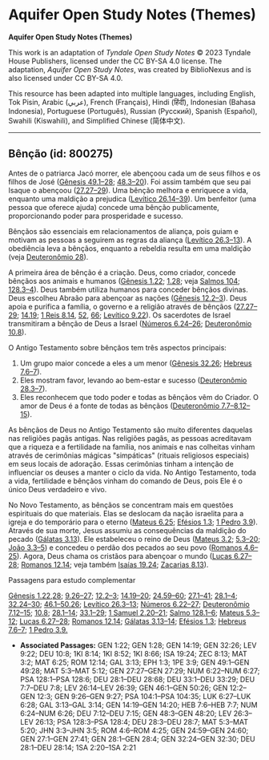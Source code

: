 # Aquifer Open Study Notes (Themes)

**Aquifer Open Study Notes (Themes)**

This work is an adaptation of *Tyndale Open Study Notes* © 2023 Tyndale House Publishers, licensed under the CC BY\-SA 4\.0 license. The adaptation, *Aquifer Open Study Notes*, was created by BiblioNexus and is also licensed under CC BY\-SA 4\.0\.

This resource has been adapted into multiple languages, including English, Tok Pisin, Arabic (عربي), French (Français), Hindi (हिंदी), Indonesian (Bahasa Indonesia), Portuguese (Português), Russian (Русский), Spanish (Español), Swahili (Kiswahili), and Simplified Chinese (简体中文).



--------------------------------

## Bênção (id: 800275)

Antes de o patriarca Jacó morrer, ele abençoou cada um de seus filhos e os filhos de José ([Gênesis 49\.1–28](https://ref.ly/Gen49:1-Gen49:28); [48\.3–20](https://ref.ly/Gen48:3-Gen48:20)). Foi assim também que seu pai Isaque o abençoou ([27\.27–29](https://ref.ly/Gen27:27-Gen27:29)). Uma bênção melhora e enriquece a vida, enquanto uma maldição a prejudica ([Levítico 26\.14–39](https://ref.ly/Lev26:14-Lev26:39)). Um benfeitor (uma pessoa que oferece ajuda) concede uma bênção publicamente, proporcionando poder para prosperidade e sucesso.

Bênçãos são essenciais em relacionamentos de aliança, pois guiam e motivam as pessoas a seguirem as regras da aliança ([Levítico 26\.3–13](https://ref.ly/Lev26:3-Lev26:13)). A obediência leva a bênçãos, enquanto a rebeldia resulta em uma maldição (veja [Deuteronômio 28](https://ref.ly/Deut28:1-Deut28:68)).

A primeira área de bênção é a criação. Deus, como criador, concede bênçãos aos animais e humanos ([Gênesis 1\.22](https://ref.ly/Gen1:22); [1\.28](https://ref.ly/Gen1:28); veja [Salmos 104](https://ref.ly/Ps104:1-Ps104:35); [128\.3–4](https://ref.ly/Ps128:3-Ps128:4)). Deus também utiliza humanos para conceder bênçãos divinas. Deus escolheu Abraão para abençoar as nações ([Gênesis 12\.2–3](https://ref.ly/Gen12:2-Gen12:3)). Deus apoia e purifica a família, o governo e a religião através de bênçãos ([27\.27–29](https://ref.ly/Gen27:27-Gen27:29); [14\.19](https://ref.ly/Gen14:19); [1 Reis 8\.14](https://ref.ly/1Kgs8:14), [52](https://ref.ly/1Kgs8:52), [66](https://ref.ly/1Kgs8:66); [Levítico 9\.22](https://ref.ly/Lev9:22)). Os sacerdotes de Israel transmitiram a bênção de Deus a Israel ([Números 6\.24–26](https://ref.ly/Num6:24-Num6:26); [Deuteronômio 10\.8](https://ref.ly/Deut10:8)).

O Antigo Testamento sobre bênçãos tem três aspectos principais:

1. Um grupo maior concede a eles a um menor ([Gênesis 32\.26](https://ref.ly/Gen32:26); [Hebreus 7\.6–7](https://ref.ly/Heb7:6-Heb7:7)).
2. Eles mostram favor, levando ao bem\-estar e sucesso ([Deuteronômio 28\.3–7](https://ref.ly/Deut28:3-Deut28:7)).
3. Eles reconhecem que todo poder e todas as bênçãos vêm do Criador. O amor de Deus é a fonte de todas as bênçãos ([Deuteronômio 7\.7–8](https://ref.ly/Deut7:7-Deut7:8),[12–15](https://ref.ly/Deut7:12-Deut7:15)).

As bênçãos de Deus no Antigo Testamento são muito diferentes daquelas nas religiões pagãs antigas. Nas religiões pagãs, as pessoas acreditavam que a riqueza e a fertilidade na família, nos animais e nas colheitas vinham através de cerimônias mágicas "simpáticas" (rituais religiosos especiais) em seus locais de adoração. Essas cerimônias tinham a intenção de influenciar os deuses a manter o ciclo da vida. No Antigo Testamento, toda a vida, fertilidade e bênçãos vinham do comando de Deus, pois Ele é o único Deus verdadeiro e vivo.

No Novo Testamento, as bênçãos se concentram mais em questões espirituais do que materiais. Elas se deslocam da nação israelita para a igreja e do temporário para o eterno ([Mateus 6\.25](https://ref.ly/Matt6:25); [Efésios 1\.3](https://ref.ly/Eph1:3); [1 Pedro 3\.9](https://ref.ly/1Pet3:9)). Através de sua morte, Jesus assumiu as consequências da maldição do pecado ([Gálatas 3\.13](https://ref.ly/Gal3:13)). Ele estabeleceu o reino de Deus ([Mateus 3\.2](https://ref.ly/Matt3:2); [5\.3–20](https://ref.ly/Matt5:3-Matt5:20); [João 3\.3–5](https://ref.ly/John3:3-John3:5)) e concedeu o perdão dos pecados ao seu povo ([Romanos 4\.6–25](https://ref.ly/Rom4:6-Rom4:25)). Agora, Deus chama os cristãos para abençoar o mundo ([Lucas 6\.27–28](https://ref.ly/Luke6:27-Luke6:28); [Romanos 12\.14](https://ref.ly/Rom12:14); veja também [Isaías 19\.24](https://ref.ly/Isa19:24); [Zacarias 8\.13](https://ref.ly/Zech8:13)).

Passagens para estudo complementar

[Gênesis 1\.22](https://ref.ly/Gen1:22),[28](https://ref.ly/Gen1:28); [9\.26–27](https://ref.ly/Gen9:26-Gen9:27); [12\.2–3](https://ref.ly/Gen12:2-Gen12:3); [14\.19–20](https://ref.ly/Gen14:19-Gen14:20); [24\.59–60](https://ref.ly/Gen24:59-Gen24:60); [27\.1–41](https://ref.ly/Gen27:1-Gen27:41); [28\.1–4](https://ref.ly/Gen28:1-Gen28:4); [32\.24–30](https://ref.ly/Gen32:24-Gen32:30); [46\.1–50\.26](https://ref.ly/Gen46:1-Gen50:26); [Levítico 26\.3–13](https://ref.ly/Lev26:3-Lev26:13); [Números 6\.22–27](https://ref.ly/Num6:22-Num6:27); [Deuteronômio 7\.12–15](https://ref.ly/Deut7:12-Deut7:15); [10\.8](https://ref.ly/Deut10:8); [28\.1–14](https://ref.ly/Deut28:1-Deut28:14); [33\.1–29](https://ref.ly/Deut33:1-Deut33:29); [1 Samuel 2\.20–21](https://ref.ly/1Sam2:20-1Sam2:21); [Salmo 128\.1–6](https://ref.ly/Ps128:1-Ps128:6); [Mateus 5\.3–12](https://ref.ly/Matt5:3-Matt5:12); [Lucas 6\.27–28](https://ref.ly/Luke6:27-Luke6:28); [Romanos 12\.14](https://ref.ly/Rom12:14); [Gálatas 3\.13–14](https://ref.ly/Gal3:13-Gal3:14); [Efésios 1\.3](https://ref.ly/Eph1:3); [Hebreus 7\.6–7](https://ref.ly/Heb7:6-Heb7:7); [1 Pedro 3\.9\.](https://ref.ly/1Pet3:9)

* **Associated Passages:** GEN 1:22; GEN 1:28; GEN 14:19; GEN 32:26; LEV 9:22; DEU 10:8; 1KI 8:14; 1KI 8:52; 1KI 8:66; ISA 19:24; ZEC 8:13; MAT 3:2; MAT 6:25; ROM 12:14; GAL 3:13; EPH 1:3; 1PE 3:9; GEN 49:1–GEN 49:28; MAT 5:3–MAT 5:12; GEN 27:27–GEN 27:29; NUM 6:22–NUM 6:27; PSA 128:1–PSA 128:6; DEU 28:1–DEU 28:68; DEU 33:1–DEU 33:29; DEU 7:7–DEU 7:8; LEV 26:14–LEV 26:39; GEN 46:1–GEN 50:26; GEN 12:2–GEN 12:3; GEN 9:26–GEN 9:27; PSA 104:1–PSA 104:35; LUK 6:27–LUK 6:28; GAL 3:13–GAL 3:14; GEN 14:19–GEN 14:20; HEB 7:6–HEB 7:7; NUM 6:24–NUM 6:26; DEU 7:12–DEU 7:15; GEN 48:3–GEN 48:20; LEV 26:3–LEV 26:13; PSA 128:3–PSA 128:4; DEU 28:3–DEU 28:7; MAT 5:3–MAT 5:20; JHN 3:3–JHN 3:5; ROM 4:6–ROM 4:25; GEN 24:59–GEN 24:60; GEN 27:1–GEN 27:41; GEN 28:1–GEN 28:4; GEN 32:24–GEN 32:30; DEU 28:1–DEU 28:14; 1SA 2:20–1SA 2:21

